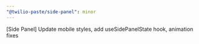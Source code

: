 ```yaml
---
"@twilio-paste/side-panel": minor
---
```


[Side Panel] Update mobile styles, add useSidePanelState hook, animation fixes
